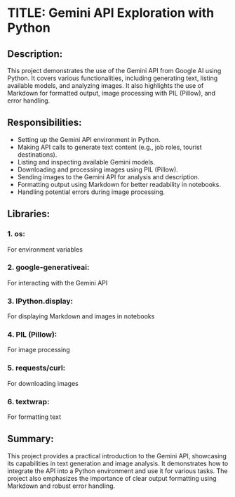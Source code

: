 # TITLE: Gemini API Exploration with Python
## Description:
This project demonstrates the use of the Gemini API from Google AI using Python. It covers various functionalities, including generating text, listing available models, and analyzing images. It also highlights the use of Markdown for formatted output, image processing with PIL (Pillow), and error handling.
## Responsibilities:
* Setting up the Gemini API environment in Python.
* Making API calls to generate text content (e.g., job roles, tourist destinations).
* Listing and inspecting available Gemini models.
* Downloading and processing images using PIL (Pillow).
* Sending images to the Gemini API for analysis and description.
* Formatting output using Markdown for better readability in notebooks.
* Handling potential errors during image processing.
## Libraries:
### 1. os:
For environment variables
### 2. google-generativeai:
For interacting with the Gemini API
### 3. IPython.display:
For displaying Markdown and images in notebooks
### 4. PIL (Pillow):
For image processing
### 5. requests/curl:
For downloading images
### 6. textwrap:
For formatting text
## Summary:
This project provides a practical introduction to the Gemini API, showcasing its capabilities in text generation and image analysis. It demonstrates how to integrate the API into a Python environment and use it for various tasks. The project also emphasizes the importance of clear output formatting using Markdown and robust error handling.















